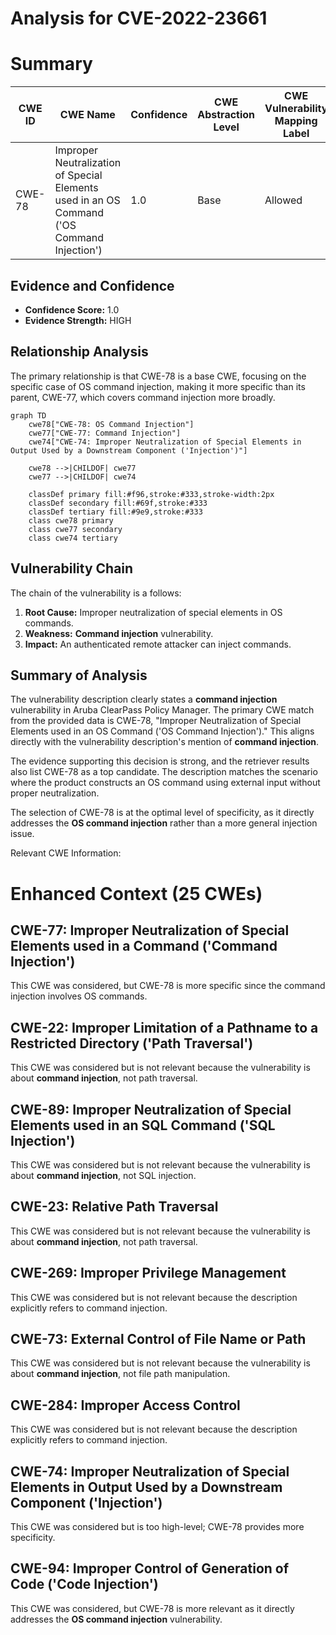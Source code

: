 # Analysis for CVE-2022-23661

# Summary
| CWE ID | CWE Name | Confidence | CWE Abstraction Level | CWE Vulnerability Mapping Label | CWE-Vulnerability Mapping Notes |
|---|---|---|---|---|---|
| CWE-78 | Improper Neutralization of Special Elements used in an OS Command ('OS Command Injection') | 1.0 | Base | Allowed | Primary CWE |

## Evidence and Confidence

*   **Confidence Score:** 1.0
*   **Evidence Strength:** HIGH

## Relationship Analysis
The primary relationship is that CWE-78 is a base CWE, focusing on the specific case of OS command injection, making it more specific than its parent, CWE-77, which covers command injection more broadly.

```mermaid
graph TD
    cwe78["CWE-78: OS Command Injection"]
    cwe77["CWE-77: Command Injection"]
    cwe74["CWE-74: Improper Neutralization of Special Elements in Output Used by a Downstream Component ('Injection')"]

    cwe78 -->|CHILDOF| cwe77
    cwe77 -->|CHILDOF| cwe74

    classDef primary fill:#f96,stroke:#333,stroke-width:2px
    classDef secondary fill:#69f,stroke:#333
    classDef tertiary fill:#9e9,stroke:#333
    class cwe78 primary
    class cwe77 secondary
    class cwe74 tertiary
```

## Vulnerability Chain
The chain of the vulnerability is a follows:
1.  **Root Cause:** Improper neutralization of special elements in OS commands.
2.  **Weakness:** **Command injection** vulnerability.
3.  **Impact:** An authenticated remote attacker can inject commands.

## Summary of Analysis
The vulnerability description clearly states a **command injection** vulnerability in Aruba ClearPass Policy Manager. The primary CWE match from the provided data is CWE-78, "Improper Neutralization of Special Elements used in an OS Command ('OS Command Injection')." This aligns directly with the vulnerability description's mention of **command injection**.

The evidence supporting this decision is strong, and the retriever results also list CWE-78 as a top candidate. The description matches the scenario where the product constructs an OS command using external input without proper neutralization.

The selection of CWE-78 is at the optimal level of specificity, as it directly addresses the **OS command injection** rather than a more general injection issue.

Relevant CWE Information:

# Enhanced Context (25 CWEs)

## CWE-77: Improper Neutralization of Special Elements used in a Command ('Command Injection')
This CWE was considered, but CWE-78 is more specific since the command injection involves OS commands.
## CWE-22: Improper Limitation of a Pathname to a Restricted Directory ('Path Traversal')
This CWE was considered but is not relevant because the vulnerability is about **command injection**, not path traversal.
## CWE-89: Improper Neutralization of Special Elements used in an SQL Command ('SQL Injection')
This CWE was considered but is not relevant because the vulnerability is about **command injection**, not SQL injection.
## CWE-23: Relative Path Traversal
This CWE was considered but is not relevant because the vulnerability is about **command injection**, not path traversal.
## CWE-269: Improper Privilege Management
This CWE was considered but is not relevant because the description explicitly refers to command injection.
## CWE-73: External Control of File Name or Path
This CWE was considered but is not relevant because the vulnerability is about **command injection**, not file path manipulation.
## CWE-284: Improper Access Control
This CWE was considered but is not relevant because the description explicitly refers to command injection.
## CWE-74: Improper Neutralization of Special Elements in Output Used by a Downstream Component ('Injection')
This CWE was considered but is too high-level; CWE-78 provides more specificity.
## CWE-94: Improper Control of Generation of Code ('Code Injection')
This CWE was considered, but CWE-78 is more relevant as it directly addresses the **OS command injection** vulnerability.
